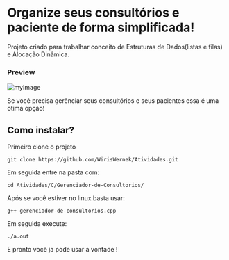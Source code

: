 # Organize seus consultórios e paciente de forma simplificada!

Projeto criado para trabalhar conceito de Estruturas de Dados(listas e filas) e Alocação Dinâmica.

### Preview

![myImage](https://giphy.com/embed/8hP2GqGwBJyz46hjNh)

Se você precisa gerênciar seus consultórios e seus pacientes essa é uma otima opção!

## Como instalar?

Primeiro clone o projeto

`git clone https://github.com/WirisWernek/Atividades.git`

Em seguida entre na pasta com:

`cd Atividades/C/Gerenciador-de-Consultorios/`

Após se você estiver no linux basta usar:

`g++ gerenciador-de-consultorios.cpp`

Em seguida execute:

`./a.out`

E pronto você ja pode usar a vontade !
